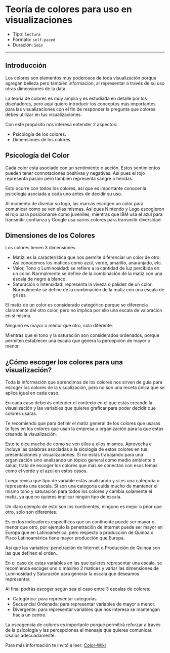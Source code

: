 # Teoría de colores para uso en visualizaciones

* Tipo: `lectura`
* Formato: `self-paced`
* Duración: `5min`

***

## Introducción

Los colores son elementos muy poderosos de toda visualización porque agregan
belleza pero también información, al representar a través de su uso otras
dimensiones de la data.

La teoría de colores es muy amplia y es estudiada en detalle por los diseñadores,
pero aquí quiero introducir los conceptos más importantes para las
visualizaciones con el fin de responder la pregunta que colores debes utilizar
en tus visualizaciones.

Con este propósito nos interesa entender 2 aspectos:

* Psicología de los colores.
* Dimensiones de los colores.

## Psicología del Color

Cada color está asociado con un sentimiento o acción. Estos sentimientos pueden
tener connotaciones positivas y negativas. Así pues el rojo representa pasión
pero también representa sangre o heridas.

Esto ocurre con todos los colores, así que es importante conocer la psicología
asociada a cada uno antes de decidir su uso.

Al momento de diseñar su logo, las marcas escogen un color para comunicar como
se ven ellas mismas. Así pues Nintendo y Lego escogieron el rojo para
posicionarse como juveniles, mientras que IBM usa el azul para transmitir
confianza y Google usa varios colores para transmitir diversidad.

## Dimensiones de los Colores

Los colores tienen 3 dimensiones

* Matiz: es la característica que nos permite diferenciar un color de otro. Así
  conocemos los matices como azul, verde, amarillo, anaranjado, etc.
* Valor, Tono o Luminosidad: se refiere a la cantidad de luz percibida en un
  color. Normalmente se define de la combinación de la matiz con una escala de
  negro a blanco.
* Saturación o Intensidad: representa la viveza o palidez de un color.
  Normalmente se define de la combinación de la matiz con una escala de grises.

El matiz de un color es considerado categórico porque se diferencia claramente
del otro color, pero no implica por ello una escala de valoración en si misma.

Ninguno es mayor o menor que otro, sólo diferente.

Mientras que el tono y la saturación son considerados ordenados, porque permiten
establecer una escala que genera la percepción de mayor o menor.

## ¿Cómo escoger los colores para una visualización?

Toda la información que aprendimos de los colores nos sirven de guía para
escoger los colores de la visualización, pero no son una receta única que se
aplica igual en cada caso.

En cada caso deberás entender el contexto en el que estás creando la
visualización y las variables que quieres graficar para poder decidir que
colores usaras.

Te recomiendo que para definir el matiz general de los colores que usaras te
fijes en los colores que usan la empresa u organización para la que estas
creando la visualización.

Esto te dice mucho de como se ven ellos a ellos mismos. Aprovecha e incluye las
palabras asociadas a la sicología de estos colores en tus presentaciones y
visualizaciones.
Si no estás trabajando para una organización sino analizando un tópico general
como medio ambiente o salud, trata de escoger los colores que más se conectan
con esos temas como el verde y el azul en estos casos.

Luego revisa que tipo de variable estás analizando y si es una categoría o
representa una escala. Si son una categoría cuida mucho de mantener el mismo
tono y saturación para todos los colores y cambia solamente el matiz, ya que no
quieres implicar ningún tipo de escala.

Un claro ejemplo de esto son los continentes, ninguno es mejor o peor que otro,
sólo son diferentes.

Es en los indicadores específicos que un continente puede ser mayor o menor que
otro, por ejemplo la penetración de Internet puede ser mayor en Europa que en
Latinoamérica, pero respecto a producción de Quinoa o Pisco Latinoamérica tiene
mayor producción que Europa.

Asi que las variables: penetración de Internet o Producción de Quinoa son las
que definen el orden.

En el caso de estas variables en las que quieres representar una escala, se
recomienda escoger uno o máximo 2 matices y variar las dimensiones de
Luminosidad y Saturación para generar la escala que deseamos representar.

Al final podrás escoger según sea el caso entre 3 escalas de colores:

* Categórica: para representar categorías.
* Secuencial Ordenada: para representar variables de mayor a menor.
* Divergente: para representar variables que nos interesa se mantengan hacia un
  centro.

La escogencia de colores es importante porque permitirá reforzar a través de la
psicología y las percepciones el mensaje que quieres comunicar. Úsalos
adecuadamente.

Para más información te invitó a leer: [Color-Wiki](https://es.wikipedia.org/wiki/Color)
